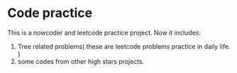 # Code practice
This is a nowcoder and leetcode practice project. Now it includes:
1. Tree related problems( these are leetcode problems practice in daily life. )
2. some codes from other high stars projects.


